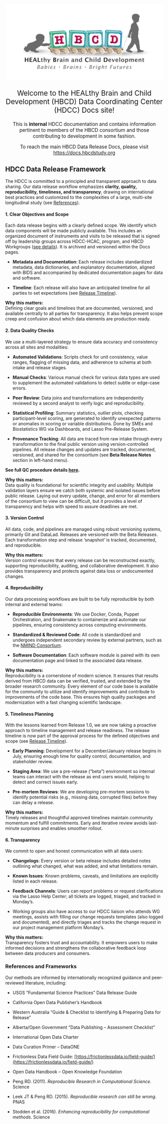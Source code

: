 <p align="center">
<img src="images/logo_HBCD_final.png" alt="logo" width="500">
</p>

<p style="text-align: center; font-size: 1.6em">Welcome to the HEALthy Brain and Child Development (HBCD) Data Coordinating Center (HDCC) Docs site!</p>

<p style="text-align: center; font-size: 1.1em">This is <b>internal</b> HDCC documentation and contains information pertinent to members of the HBCD consortium and those contributing to development in some fashion.</p> 

<p style="text-align: center; font-size: 1.1em">To reach the main HBCD Data Release Docs, please visit <a href="https://docs.hbcdstudy.org">https://docs.hbcdstudy.org</a></p>


## HDCC Data Release Framework

The HDCC is committed to a principled and transparent approach to data sharing. Our data release workflow emphasizes **clarity, quality, reproducibility, timeliness, and transparency**, drawing on international best practices and customized to the complexities of a large, multi-site longitudinal study (see [References](#references-and-frameworks)).


#### 1. Clear Objectives and Scope

Each data release begins with a clearly defined scope. We identify which data components will be made publicly available. This includes an organized document of instruments and visits to be released that is signed off by leadership groups across HDCC-HCAC, program, and HBCD Workgroups ([see details](../orgcharts.md#hbcd-workgroups)). It is archived and versioned within the Docs pages. 

* **Metadata and Documentation**: Each release includes standardized metadata, data dictionaries, and explanatory documentation, aligned with BIDS and accompanied by dedicated documentation pages for data and software.

* **Timeline**: Each release will also have an anticipated timeline for all parties to set expectations (see [Release Timeline](workflows/release-wf.md#release-timeline)).

**Why this matters:**  
Defining clear goals and timelines that are documented, versioned, and available centrally to all parties for transparency. It also helps prevent scope creep and confusion about which data elements are production ready.


#### 2. Data Quality Checks

We use a multi-layered strategy to ensure data accuracy and consistency across all sites and modalities:

* **Automated Validations**: Scripts check for unit consistency, value ranges, flagging of missing data, and adherence to schema at both intake and release stages.

* **Manual Checks**: Various manual check for various data types are used to supplement the automated validations to detect subtle or edge-case errors.

* **Peer Review**: Data joins and transformations are independently reviewed by a second analyst to verify logic and reproducibility. 

* **Statistical Profiling**: Summary statistics, outlier plots, checking participant-level scoring, are generated to identify unexpected patterns or anomalies in scoring or variable distributions. Done by SMEs and Biostatistics WG via Dashboards, and Lasso Pre-Release System. 

* **Provenance Tracking**: All data are traced from raw intake through every transformation to the final public version using version-controlled pipelines. All release changes and updates are tracked, documented, versioned, and shared for the consortium (see **Beta Release Notes** section in left-hand menu). 

**See full QC procedure details [here](workflows/qc.md).**

**Why this matters:**  
Data quality is foundational for scientific integrity and usability. Multiple validation layers ensure we catch both systemic and isolated issues before public release. Laying out every update, change, and error for all members of the consortium to view can be difficult, but it provides a level of transparency and helps with speed to assure deadlines are met. 

#### 3. Version Control

All data, code, and pipelines are managed using robust versioning systems, primarily Git and DataLad. Releases are versioned with the Beta Releases. Each transformation step and release ‘snapshot’ is tracked, documented, and reproducible.

**Why this matters:**  
Version control ensures that every release can be reconstructed exactly, supporting reproducibility, auditing, and collaborative development. It also provides transparency and protects against data loss or undocumented changes.

#### 4. Reproducibility

Our data processing workflows are built to be fully reproducible by both internal and external teams:

* **Reproducible Environments**: We use Docker, Conda, Puppet Orchestration, and Snakemake to containerize and automate our pipelines, ensuring consistency across computing environments.

* **Standardized & Reviewed Code**: All code is standardized and undergoes independent secondary review by external partners, such as the [NMIND Consortium](https://docs.hbcdstudy.org/latest/datacuration/nmind/).

* **Software Documentation**: Each software module is paired with its own documentation page and linked to the associated data release.

**Why this matters:**  
Reproducibility is a cornerstone of modern science. It ensures that results derived from HBCD data can be verified, trusted, and extended by the broader research community. Every element of our code base is available for the community to utilize and identify improvements and contribute to improvements of the code base. This ensures high quality packages and modernization with a fast changing scientific landscape. 

#### 5. Timeliness Planning

With the lessons learned from Release 1.0, we are now taking a proactive approach to timeline management and release readiness. The release timeline is now part of the approval process for the defined objectives and scope  (see [Release Timeline](workflows/release-wf.md#release-timeline)). 

* **Early Planning**: Development for a December/January release begins in July, ensuring enough time for quality control, documentation, and stakeholder review.

* **Staging Area**: We use a pre-release (“beta”) environment so internal teams can interact with the release as end users would, helping to detect and correct issues early.

* **Pre-mortem Reviews**: We are developing pre-mortem sessions to identify potential risks (e.g., missing data, corrupted files) before they can delay a release.

**Why this matters:**  
Timely releases and thoughtful approved timelines maintain community momentum and fulfill commitments. Early and iterative review avoids last-minute surprises and enables smoother rollout.

#### 6. Transparency

We commit to open and honest communication with all data users:

* **Changelogs**: Every version or beta release includes detailed notes outlining what changed, what was added, and what limitations remain.

* **Known Issues**: Known problems, caveats, and limitations are explicitly listed in each release.

* **Feedback Channels**: Users can report problems or request clarifications via the Lasso Help Center; all tickets are logged, triaged, and tracked in Monday’s.

* Working groups also have access to our HDCC liaison who attends WG meetings, assists with filling our change requests templates (also logged and documented), and directly triages and tracks the change request in our project management platform Monday’s. 

**Why this matters:**  
Transparency fosters trust and accountability. It empowers users to make informed decisions and strengthens the collaborative feedback loop between data producers and consumers.

### References and Frameworks

Our methods are informed by internationally recognized guidance and peer-reviewed literature, including:

* USGS “Fundamental Science Practices” Data Release Guide

* California Open Data Publisher’s Handbook

* Western Australia “Guide & Checklist to Identifying & Preparing Data for Release”

* Alberta/Open Government “Data Publishing – Assessment Checklist”

* International Open Data Charter

* Data Curation Primer – DataONE

* Frictionless Data Field Guide: [https://frictionlessdata.io/field-guide/](https://frictionlessdata.io/field-guide/)

* Open Data Handbook – Open Knowledge Foundation

* Peng RD. (2011). *Reproducible Research in Computational Science*. Science

* Leek JT & Peng RD. (2015). *Reproducible research can still be wrong*. PNAS

* Stodden et al. (2016). *Enhancing reproducibility for computational methods*. Science